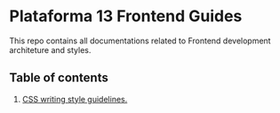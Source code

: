 # Plataforma 13 Frontend Guides

This repo contains all documentations related to Frontend development architeture and styles.

## Table of contents

1. [CSS writing style guidelines.](/css/css-style-guide.css)
